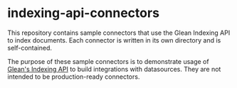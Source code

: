 # indexing-api-connectors

This repository contains sample connectors that use the Glean Indexing API to index documents. Each connector is written in its own directory and is self-contained.

The purpose of these sample connectors is to demonstrate usage of [Glean's Indexing API](https://developers.glean.com/docs/indexing_api_getting_started/) to build integrations with datasources. They are not intended to be production-ready connectors.
